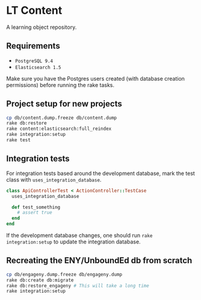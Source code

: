 # LT Content

A learning object repository.

## Requirements

* `PostgreSQL 9.4`
* `Elasticsearch 1.5`

Make sure you have the Postgres users created (with database creation permissions) 
before running the rake tasks.

## Project setup for new projects

```bash
cp db/content.dump.freeze db/content.dump
rake db:restore
rake content:elasticsearch:full_reindex
rake integration:setup
rake test
```

## Integration tests

For integration tests based around the development database, mark the test
class with `uses_integration_database`.

```ruby
class ApiControllerTest < ActionController::TestCase
  uses_integration_database

  def test_something
    # assert true
  end
end
```

If the development database changes, one should run `rake integration:setup`
to update the integration database.

## Recreating the ENY/UnboundEd db from scratch

```bash
cp db/engageny.dump.freeze db/engageny.dump
rake db:create db:migrate
rake db:restore_engageny # This will take a long time
rake integration:setup
```
